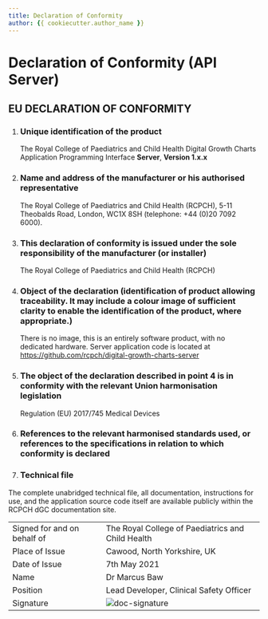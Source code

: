 ```yaml
---
title: Declaration of Conformity
author: {{ cookiecutter.author_name }}
---
```


# Declaration of Conformity (API Server)

## EU DECLARATION OF CONFORMITY

1. ### Unique identification of the product

    The Royal College of Paediatrics and Child Health Digital Growth Charts Application Programming Interface **Server**, **Version 1.x.x**

1. ### Name and address of the manufacturer or his authorised representative

    The Royal College of Paediatrics and Child Health (RCPCH), 5-11 Theobalds Road, London, WC1X 8SH (telephone: +44 (0)20 7092 6000).

1. ### This declaration of conformity is issued under the sole responsibility of the manufacturer (or installer)

    The Royal College of Paediatrics and Child Health (RCPCH)

1. ### Object of the declaration (identification of product allowing traceability. It may include a colour image of sufficient clarity to enable the identification of the product, where appropriate.)

    There is no image, this is an entirely software product, with no dedicated hardware.
    Server application code is located at <https://github.com/rcpch/digital-growth-charts-server>

1. ### The object of the declaration described in point 4 is in conformity with the relevant Union harmonisation legislation

    Regulation (EU) 2017/745    Medical Devices

1. ### References to the relevant harmonised standards used, or references to the specifications in relation to which conformity is declared

1. ### Technical file

The complete unabridged technical file, all documentation, instructions for use, and the application source code itself are available publicly within the RCPCH dGC documentation site.

|                             |                                                                     |
| --------------------------- | ------------------------------------------------------------------- |
| Signed for and on behalf of | The Royal College of Paediatrics and Child Health                   |
| Place of Issue              | Cawood, North Yorkshire, UK                                         |
| Date of Issue               | 7th May 2021                                                        |
| Name                        | Dr Marcus Baw                                                       |
| Position                    | Lead Developer, Clinical Safety Officer                             |
| Signature                   | ![doc-signature](../../_assets/_images/marcus-signature-only-used-for-docs.jpg) |


